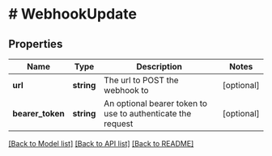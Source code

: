 # # WebhookUpdate

## Properties

Name | Type | Description | Notes
------------ | ------------- | ------------- | -------------
**url** | **string** | The url to POST the webhook to | [optional]
**bearer_token** | **string** | An optional bearer token to use to authenticate the request | [optional]

[[Back to Model list]](../../README.md#models) [[Back to API list]](../../README.md#endpoints) [[Back to README]](../../README.md)
